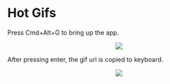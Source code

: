 Hot Gifs
=======

Press Cmd+Alt+G to bring up the app.

<p align="center"><img src="https://cloudup.com/cgJCQAZsjol+"></p>

After pressing enter, the gif url is copied to keyboard. 

<p align="center"><img src="http://media0.giphy.com/media/ZGXaAKZkjTFpm/giphy.gif"></p>
